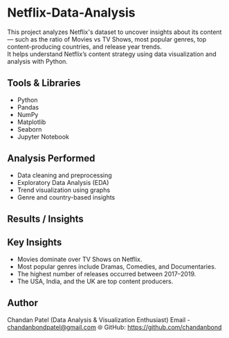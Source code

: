 # Netflix-Data-Analysis

This project analyzes Netflix's dataset to uncover insights about its content — such as the ratio of Movies vs TV Shows, most popular genres, top content-producing countries, and release year trends.  
It helps understand Netflix’s content strategy using data visualization and analysis with Python.

## Tools & Libraries
- Python
- Pandas
- NumPy
- Matplotlib
- Seaborn
- Jupyter Notebook

## Analysis Performed
- Data cleaning and preprocessing
- Exploratory Data Analysis (EDA)
- Trend visualization using graphs
- Genre and country-based insights



## Results / Insights

## Key Insights
- Movies dominate over TV Shows on Netflix.
- Most popular genres include Dramas, Comedies, and Documentaries.
- The highest number of releases occurred between 2017–2019.
- The USA, India, and the UK are top content producers.

## Author
Chandan Patel
(Data Analysis & Visualization Enthusiast) 
Email - chandanbondpatel@gmail.com
🌐 GitHub: https://github.com/chandanbond

